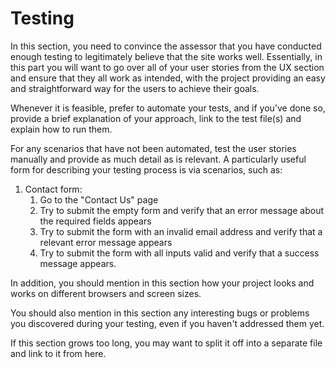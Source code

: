 # Testing

 In this section, you need to convince the assessor that you have conducted enough testing to legitimately believe that the site works well. Essentially, in this part you will want to go over all of your user stories from the UX section and ensure that they all work as intended, with the project providing an easy and straightforward way for the users to achieve their goals.

 Whenever it is feasible, prefer to automate your tests, and if you've done so, provide a brief explanation of your approach, link to the test file(s) and explain how to run them.

 For any scenarios that have not been automated, test the user stories manually and provide as much detail as is relevant. A particularly useful form for describing your testing process is via scenarios, such as:

 1. Contact form:
     1. Go to the "Contact Us" page
     2. Try to submit the empty form and verify that an error message about the required fields appears
     3. Try to submit the form with an invalid email address and verify that a relevant error message appears
     4. Try to submit the form with all inputs valid and verify that a success message appears.

 In addition, you should mention in this section how your project looks and works on different browsers and screen sizes.

 You should also mention in this section any interesting bugs or problems you discovered during your testing, even if you haven't addressed them yet.

 If this section grows too long, you may want to split it off into a separate file and link to it from here.